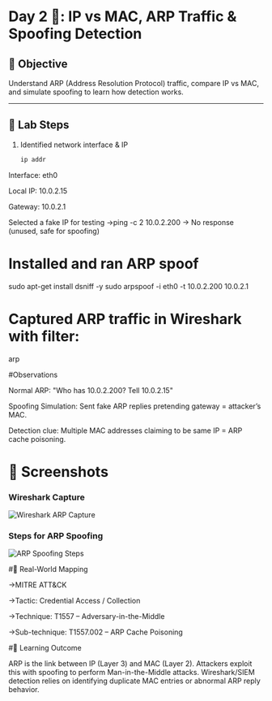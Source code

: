# Day 2 🌱: IP vs MAC, ARP Traffic & Spoofing Detection

## 🔹 Objective
Understand ARP (Address Resolution Protocol) traffic, compare IP vs MAC, and simulate spoofing to learn how detection works.

---

## 🔹 Lab Steps
1. Identified network interface & IP  
   ```bash
   ip addr
Interface: eth0

Local IP: 10.0.2.15

Gateway: 10.0.2.1

Selected a fake IP for testing
  ->ping -c 2 10.0.2.200
 → No response (unused, safe for spoofing)

# Installed and ran ARP spoof

sudo apt-get install dsniff -y
sudo arpspoof -i eth0 -t 10.0.2.200 10.0.2.1

# Captured ARP traffic in Wireshark with filter:

arp

#Observations

Normal ARP: "Who has 10.0.2.200? Tell 10.0.2.15"

Spoofing Simulation: Sent fake ARP replies pretending gateway = attacker’s MAC.

Detection clue: Multiple MAC addresses claiming to be same IP = ARP cache poisoning.


# 🔹 Screenshots

### Wireshark Capture
![Wireshark ARP Capture](screenshots/arp_wireshark.png)

### Steps for ARP Spoofing
![ARP Spoofing Steps](screenshots/steps_for_arp_spoofing.png)


#🔹 Real-World Mapping

->MITRE ATT&CK

->Tactic: Credential Access / Collection

->Technique: T1557 – Adversary-in-the-Middle

->Sub-technique: T1557.002 – ARP Cache Poisoning

#🔹 Learning Outcome

ARP is the link between IP (Layer 3) and MAC (Layer 2). Attackers exploit this with spoofing to perform Man-in-the-Middle attacks. Wireshark/SIEM detection relies on identifying duplicate MAC entries or abnormal ARP reply behavior.
